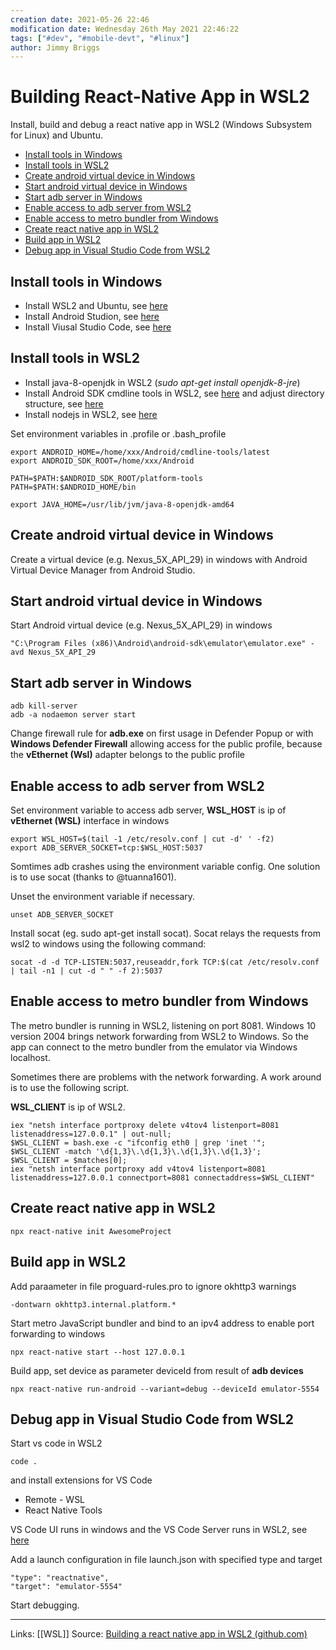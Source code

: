 ```yaml
---
creation date: 2021-05-26 22:46
modification date: Wednesday 26th May 2021 22:46:22
tags: ["#dev", "#mobile-devt", "#linux"]
author: Jimmy Briggs
---
```


# Building React-Native App in WSL2
Install, build and debug a react native app in WSL2 (Windows Subsystem for Linux) and Ubuntu.

* [Install tools in Windows](#install-tools-in-windows)
* [Install tools in WSL2](#install-tools-in-wsl2)
* [Create android virtual device in Windows](#create-android-virtual-device-in-windows)
* [Start android virtual device in Windows](#start-android-virtual-device-in-windows)
* [Start adb server in Windows](#start-adb-server-in-windows)
* [Enable access to adb server from WSL2](#enable-access-to-adb-server-from-wsl2)
* [Enable access to metro bundler from Windows](#enable-access-to-metro-bundler-from-windows)
* [Create react native app in WSL2](#create-react-native-app-in-wsl2)
* [Build app in WSL2](#build-app-in-wsl2)
* [Debug app in Visual Studio Code from WSL2](#debug-app-in-visual-studio-code-from-wsl2)

## Install tools in Windows

* Install WSL2 and Ubuntu, see [here](https://docs.microsoft.com/de-de/windows/wsl/wsl2-install)
* Install Android Studion, see [here](https://developer.android.com/studio)
* Install Viusal Studio Code, see [here](https://code.visualstudio.com/)

## Install tools in WSL2

* Install java-8-openjdk in WSL2 (*sudo apt-get install openjdk-8-jre*)
* Install Android SDK cmdline tools in WSL2, see [here](https://gist.github.com/jjvillavicencio/18feb09f0e93e017a861678bc638dcb0) and adjust directory structure, see [here](https://stackoverflow.com/questions/60440509/android-command-line-tools-sdkmanager-always-shows-warning-could-not-create-se)
* Install nodejs in WSL2, see [here](https://github.com/nodesource/distributions#debinstall)

Set environment variables in .profile or .bash_profile

```
export ANDROID_HOME=/home/xxx/Android/cmdline-tools/latest
export ANDROID_SDK_ROOT=/home/xxx/Android

PATH=$PATH:$ANDROID_SDK_ROOT/platform-tools
PATH=$PATH:$ANDROID_HOME/bin

export JAVA_HOME=/usr/lib/jvm/java-8-openjdk-amd64
```

## Create android virtual device in Windows

Create a virtual device (e.g. Nexus_5X_API_29) in windows with Android Virtual Device Manager from Android Studio.

## Start android virtual device in Windows

Start Android virtual device (e.g. Nexus_5X_API_29) in windows

```
"C:\Program Files (x86)\Android\android-sdk\emulator\emulator.exe" -avd Nexus_5X_API_29
```

## Start adb server in Windows

```
adb kill-server
adb -a nodaemon server start
```

Change firewall rule for **adb.exe** on first usage in Defender Popup or
with **Windows Defender Firewall** allowing access for the public profile, because 
the **vEthernet (Wsl)** adapter belongs to the public profile

## Enable access to adb server from WSL2

Set environment variable to access adb server, **WSL_HOST** is ip of **vEthernet (WSL)** interface in windows

```
export WSL_HOST=$(tail -1 /etc/resolv.conf | cut -d' ' -f2)
export ADB_SERVER_SOCKET=tcp:$WSL_HOST:5037
```

Somtimes adb crashes using the environment variable config. One solution is to use socat (thanks to @tuanna1601).

Unset the environment variable if necessary.
```
unset ADB_SERVER_SOCKET
```

Install socat (eg. sudo apt-get install socat). Socat relays the requests from wsl2 to windows using the following command:

```
socat -d -d TCP-LISTEN:5037,reuseaddr,fork TCP:$(cat /etc/resolv.conf | tail -n1 | cut -d " " -f 2):5037
```

## Enable access to metro bundler from Windows

The metro bundler is running in WSL2, listening on port 8081. Windows 10 version 2004 brings network forwarding from
WSL2 to Windows. So  the app can connect to the metro bundler from the emulator via Windows localhost.

Sometimes there are problems with the network forwarding. A work around is to use the following script. 

**WSL_CLIENT** is ip of WSL2.

```
iex "netsh interface portproxy delete v4tov4 listenport=8081 listenaddress=127.0.0.1" | out-null;
$WSL_CLIENT = bash.exe -c "ifconfig eth0 | grep 'inet '";
$WSL_CLIENT -match '\d{1,3}\.\d{1,3}\.\d{1,3}\.\d{1,3}';
$WSL_CLIENT = $matches[0];
iex "netsh interface portproxy add v4tov4 listenport=8081 listenaddress=127.0.0.1 connectport=8081 connectaddress=$WSL_CLIENT"
```

## Create react native app in WSL2

```
npx react-native init AwesomeProject
```

## Build app in WSL2

Add paraameter in file proguard-rules<span>.</span>pro to ignore okhttp3 warnings
```
-dontwarn okhttp3.internal.platform.*
```

Start metro JavaScript bundler and bind to an ipv4 address to enable port forwarding to windows
```
npx react-native start --host 127.0.0.1
```

Build app, set device as parameter deviceId from result of **adb devices**

```
npx react-native run-android --variant=debug --deviceId emulator-5554
```

## Debug app in Visual Studio Code from WSL2 

Start vs code in WSL2

```
code .
```
and install extensions for VS Code

* Remote - WSL
* React Native Tools

VS Code UI runs in windows and the VS Code Server runs in WSL2, see [here](https://code.visualstudio.com/docs/remote/wsl)

Add a launch configuration in file launch.json with specified type and target

```
"type": "reactnative",
"target": "emulator-5554"
```

Start debugging.
***
Links: [[WSL]] 
Source: [Building a react native app in WSL2 (github.com)](https://gist.github.com/bergmannjg/461958db03c6ae41a66d264ae6504ade)

